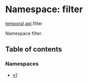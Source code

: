 # Namespace: filter

[temporal](proto.temporal.md).[api](proto.temporal.api.md).filter

Namespace filter.

## Table of contents

### Namespaces

- [v1](proto.temporal.api.filter.v1.md)
